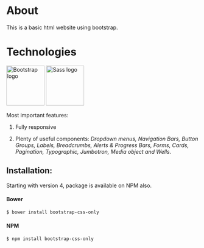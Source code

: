 # About
This is a basic html website using bootstrap.

# Technologies 
<img src="https://v5.getbootstrap.com/docs/5.0/assets/brand/bootstrap-logo-shadow.png" alt="Bootstrap logo" width="100" height="105">
<img src="https://sass-lang.com/assets/img/styleguide/color-1c4aab2b.png" alt="Sass logo" width="100" height="105">

 Most important features:

1. Fully responsive

2. Plenty of useful components: 
*Dropdown menus,*
*Navigation Bars,*
*Button Groups,*
*Labels,*
*Breadcrumbs,*
*Alerts & Progress Bars,*
*Forms,*
*Cards,*
*Pagination,*
*Typographic,*
*Jumbotron,*
*Media object and Wells.*



## Installation:
Starting with version 4, package is available on NPM also.

#### Bower

```bash
$ bower install bootstrap-css-only
```

#### NPM 

```bash
$ npm install bootstrap-css-only
```


